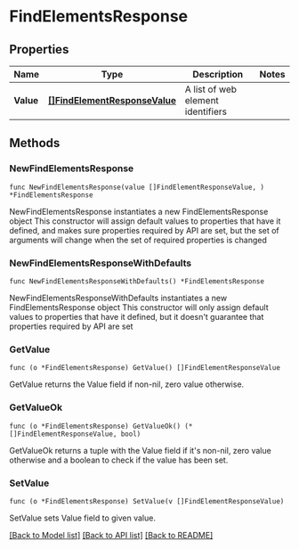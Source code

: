 # FindElementsResponse

## Properties

Name | Type | Description | Notes
------------ | ------------- | ------------- | -------------
**Value** | [**[]FindElementResponseValue**](FindElementResponseValue.md) | A list of web element identifiers | 

## Methods

### NewFindElementsResponse

`func NewFindElementsResponse(value []FindElementResponseValue, ) *FindElementsResponse`

NewFindElementsResponse instantiates a new FindElementsResponse object
This constructor will assign default values to properties that have it defined,
and makes sure properties required by API are set, but the set of arguments
will change when the set of required properties is changed

### NewFindElementsResponseWithDefaults

`func NewFindElementsResponseWithDefaults() *FindElementsResponse`

NewFindElementsResponseWithDefaults instantiates a new FindElementsResponse object
This constructor will only assign default values to properties that have it defined,
but it doesn't guarantee that properties required by API are set

### GetValue

`func (o *FindElementsResponse) GetValue() []FindElementResponseValue`

GetValue returns the Value field if non-nil, zero value otherwise.

### GetValueOk

`func (o *FindElementsResponse) GetValueOk() (*[]FindElementResponseValue, bool)`

GetValueOk returns a tuple with the Value field if it's non-nil, zero value otherwise
and a boolean to check if the value has been set.

### SetValue

`func (o *FindElementsResponse) SetValue(v []FindElementResponseValue)`

SetValue sets Value field to given value.



[[Back to Model list]](../README.md#documentation-for-models) [[Back to API list]](../README.md#documentation-for-api-endpoints) [[Back to README]](../README.md)


